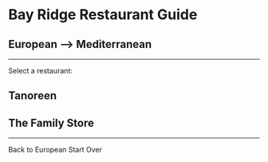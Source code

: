 # Bay Ridge Restaurant Guide
## European --> Mediterranean
---
Select a restaurant:
## Tanoreen
## The Family Store
---
Back to European
Start Over